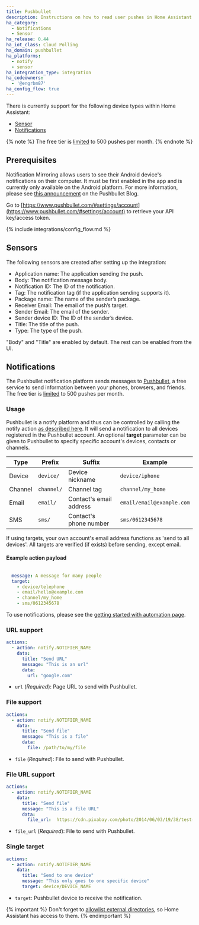 ```yaml
---
title: Pushbullet
description: Instructions on how to read user pushes in Home Assistant
ha_category:
  - Notifications
  - Sensor
ha_release: 0.44
ha_iot_class: Cloud Polling
ha_domain: pushbullet
ha_platforms:
  - notify
  - sensor
ha_integration_type: integration
ha_codeowners:
  - '@engrbm87'
ha_config_flow: true
---
```


There is currently support for the following device types within Home Assistant:

- [Sensor](#sensors)
- [Notifications](#notifications)

{% note %}
The free tier is [limited](https://docs.pushbullet.com/#push-limit) to 500 pushes per month.
{% endnote %}

## Prerequisites

Notification Mirroring allows users to see their Android device's notifications on their computer. It must be first enabled in the app and is currently only available on the Android platform. For more information, please see [this announcement](https://blog.pushbullet.com/2013/11/12/real-time-notification-mirroring-from-android-to-your-computer/) on the Pushbullet Blog.

Go to [https://www.pushbullet.com/#settings/account](https://www.pushbullet.com/#settings/account) to retrieve your API key/access token.

{% include integrations/config_flow.md %}

## Sensors

The following sensors are created after setting up the integration:

- Application name: The application sending the push.
- Body: The notification message body.
- Notification ID: The ID of the notification.
- Tag: The notification tag (if the application sending supports it).
- Package name: The name of the sender’s package.
- Receiver Email: The email of the push’s target.
- Sender Email: The email of the sender.
- Sender device ID: The ID of the sender’s device.
- Title: The title of the push.
- Type: The type of the push.

"Body" and "Title" are enabled by default. The rest can be enabled from the UI.

## Notifications

The Pushbullet notification platform sends messages to [Pushbullet](https://www.pushbullet.com/), a free service to send information between your phones, browsers, and friends. The free tier is [limited](https://docs.pushbullet.com/#push-limit) to 500 pushes per month.

### Usage

Pushbullet is a notify platform and thus can be controlled by calling the notify action [as described here](/integrations/notify/). It will send a notification to all devices registered in the Pushbullet account. An optional **target** parameter can be given to Pushbullet to specify specific account's devices, contacts or channels.

| Type    | Prefix     | Suffix                  | Example                   |
| ------- | ---------- | ----------------------- | ------------------------- |
| Device  | `device/`  | Device nickname         | `device/iphone`           |
| Channel | `channel/` | Channel tag             | `channel/my_home`         |
| Email   | `email/`   | Contact's email address | `email/email@example.com` |
| SMS     | `sms/`     | Contact's phone number  | `sms/0612345678`          |

If using targets, your own account's email address functions as 'send to all devices'. All targets are verified (if exists) before sending, except email.

#### Example action payload

```yaml

  message: A message for many people
  target: 
    - device/telephone
    - email/hello@example.com
    - channel/my_home
    - sms/0612345678

```

To use notifications, please see the [getting started with automation page](/getting-started/automation/).

### URL support

```yaml
actions:
  - action: notify.NOTIFIER_NAME
    data:
      title: "Send URL"
      message: "This is an url"
      data:
        url: "google.com"
```

- `url` (*Required*): Page URL to send with Pushbullet.

### File support

```yaml
actions:
  - action: notify.NOTIFIER_NAME
    data:
      title: "Send file"
      message: "This is a file"
      data:
        file: /path/to/my/file
```

- `file` (*Required*): File to send with Pushbullet.

### File URL support

```yaml
actions:
  - action: notify.NOTIFIER_NAME
    data:
      title: "Send file"
      message: "This is a file URL"
      data:
        file_url:  https://cdn.pixabay.com/photo/2014/06/03/19/38/test-361512_960_720.jpg
```

- `file_url` (*Required*): File to send with Pushbullet.

### Single target

```yaml
actions:
  - action: notify.NOTIFIER_NAME
    data:
      title: "Send to one device"
      message: "This only goes to one specific device"
      target: device/DEVICE_NAME
```

- `target`: Pushbullet device to receive the notification.

{% important %}
Don't forget to [allowlist external directories](/integrations/homeassistant/#allowlist_external_dirs), so Home Assistant has access to them.
{% endimportant %}
